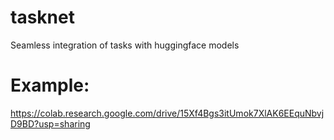 # tasknet
Seamless integration of tasks with huggingface models

# Example:
https://colab.research.google.com/drive/15Xf4Bgs3itUmok7XlAK6EEquNbvjD9BD?usp=sharing
